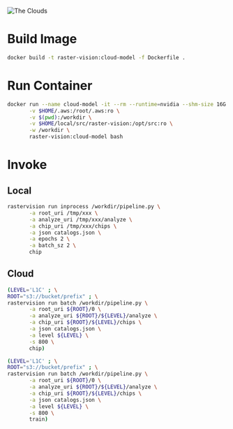 ![The Clouds](https://upload.wikimedia.org/wikipedia/commons/4/46/Socrates_in_a_basket.jpg)

# Build Image #

```bash
docker build -t raster-vision:cloud-model -f Dockerfile .
```

# Run Container #

```bash
docker run --name cloud-model -it --rm --runtime=nvidia --shm-size 16G \
       -v $HOME/.aws:/root/.aws:ro \
       -v $(pwd):/workdir \
       -v $HOME/local/src/raster-vision:/opt/src:ro \
       -w /workdir \
       raster-vision:cloud-model bash
```

# Invoke #

## Local ##

```bash
rastervision run inprocess /workdir/pipeline.py \
       -a root_uri /tmp/xxx \
       -a analyze_uri /tmp/xxx/analyze \
       -a chip_uri /tmp/xxx/chips \
       -a json catalogs.json \
       -a epochs 2 \
       -a batch_sz 2 \
       chip
```

## Cloud ##

```bash
(LEVEL='L1C' ; \
ROOT="s3://bucket/prefix" ; \
rastervision run batch /workdir/pipeline.py \
       -a root_uri ${ROOT}/0 \
       -a analyze_uri ${ROOT}/${LEVEL}/analyze \
       -a chip_uri ${ROOT}/${LEVEL}/chips \
       -a json catalogs.json \
       -a level ${LEVEL} \
       -s 800 \
       chip)
```

```bash
(LEVEL='L1C' ; \
ROOT="s3://bucket/prefix" ; \
rastervision run batch /workdir/pipeline.py \
       -a root_uri ${ROOT}/0 \
       -a analyze_uri ${ROOT}/${LEVEL}/analyze \
       -a chip_uri ${ROOT}/${LEVEL}/chips \
       -a json catalogs.json \
       -a level ${LEVEL} \
       -s 800 \
       train)
```

